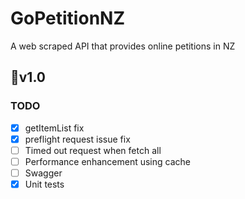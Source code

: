 # GoPetitionNZ
A web scraped API that provides online petitions in NZ

## 📌v1.0
### TODO
- [x] getItemList fix
- [x] preflight request issue fix
- [ ] Timed out request when fetch all
- [ ] Performance enhancement using cache
- [ ] Swagger
- [x] Unit tests
